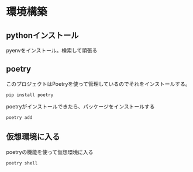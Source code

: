 # 環境構築
## pythonインストール
pyenvをインストール。検索して頑張る
## poetry
このプロジェクトはPoetryを使って管理しているのでそれをインストールする。
```
pip install poetry
```
poetryがインストールできたら、パッケージをインストールする
```
poetry add
```
## 仮想環境に入る
poetryの機能を使って仮想環境に入る
```
poetry shell
```